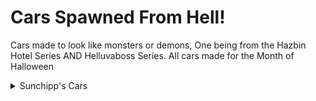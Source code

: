 # Cars Spawned From Hell!
Cars made to look like monsters or demons, One being from the Hazbin Hotel Series AND Helluvaboss Series. All cars made for the Month of Halloween

<details>
  <summary>Sunchipp's Cars</summary>
  
  * Demon Fire (Motorcycle Mode)
  * Hell's Limo (Hazbin Hotel)
  * MG-TC Hellspawn
  * Le-Macabre
  * Sunchipp's Monster-Rod
  * BOOgatti Stinger
  * Devils Hand
  * Blair Halloween
  * IMP Van (Helluva Boss)
  * 55 porsche spyder (James Dean Curse)
  * Christine
  * Malumcordia (Crediting Maus for the name)
  * Malitulus (Crediting Maus for the name)
